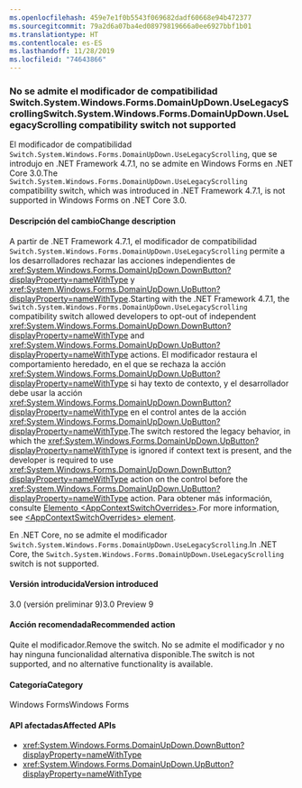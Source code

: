 ```yaml
---
ms.openlocfilehash: 459e7e1f0b5543f069682dadf60668e94b472377
ms.sourcegitcommit: 79a2d6a07ba4ed08979819666a0ee6927bbf1b01
ms.translationtype: HT
ms.contentlocale: es-ES
ms.lasthandoff: 11/28/2019
ms.locfileid: "74643866"
---
```

### <a name="switchsystemwindowsformsdomainupdownuselegacyscrolling-compatibility-switch-not-supported"></a><span data-ttu-id="a1a5c-101">No se admite el modificador de compatibilidad Switch.System.Windows.Forms.DomainUpDown.UseLegacyScrolling</span><span class="sxs-lookup"><span data-stu-id="a1a5c-101">Switch.System.Windows.Forms.DomainUpDown.UseLegacyScrolling compatibility switch not supported</span></span>

<span data-ttu-id="a1a5c-102">El modificador de compatibilidad `Switch.System.Windows.Forms.DomainUpDown.UseLegacyScrolling`, que se introdujo en .NET Framework 4.7.1, no se admite en Windows Forms en .NET Core 3.0.</span><span class="sxs-lookup"><span data-stu-id="a1a5c-102">The `Switch.System.Windows.Forms.DomainUpDown.UseLegacyScrolling` compatibility switch, which was introduced in .NET Framework 4.7.1, is not supported in Windows Forms on .NET Core 3.0.</span></span>

#### <a name="change-description"></a><span data-ttu-id="a1a5c-103">Descripción del cambio</span><span class="sxs-lookup"><span data-stu-id="a1a5c-103">Change description</span></span>

<span data-ttu-id="a1a5c-104">A partir de .NET Framework 4.7.1, el modificador de compatibilidad `Switch.System.Windows.Forms.DomainUpDown.UseLegacyScrolling` permite a los desarrolladores rechazar las acciones independientes de <xref:System.Windows.Forms.DomainUpDown.DownButton?displayProperty=nameWithType> y <xref:System.Windows.Forms.DomainUpDown.UpButton?displayProperty=nameWithType>.</span><span class="sxs-lookup"><span data-stu-id="a1a5c-104">Starting with the .NET Framework 4.7.1, the `Switch.System.Windows.Forms.DomainUpDown.UseLegacyScrolling` compatibility switch allowed developers to opt-out of independent <xref:System.Windows.Forms.DomainUpDown.DownButton?displayProperty=nameWithType> and <xref:System.Windows.Forms.DomainUpDown.UpButton?displayProperty=nameWithType> actions.</span></span> <span data-ttu-id="a1a5c-105">El modificador restaura el comportamiento heredado, en el que se rechaza la acción <xref:System.Windows.Forms.DomainUpDown.UpButton?displayProperty=nameWithType> si hay texto de contexto, y el desarrollador debe usar la acción <xref:System.Windows.Forms.DomainUpDown.DownButton?displayProperty=nameWithType> en el control antes de la acción <xref:System.Windows.Forms.DomainUpDown.UpButton?displayProperty=nameWithType>.</span><span class="sxs-lookup"><span data-stu-id="a1a5c-105">The switch restored the legacy behavior, in which the <xref:System.Windows.Forms.DomainUpDown.UpButton?displayProperty=nameWithType> is ignored if context text is present, and the developer is required to use <xref:System.Windows.Forms.DomainUpDown.DownButton?displayProperty=nameWithType> action on the control before the <xref:System.Windows.Forms.DomainUpDown.UpButton?displayProperty=nameWithType> action.</span></span> <span data-ttu-id="a1a5c-106">Para obtener más información, consulte [Elemento \<AppContextSwitchOverrides>](~/docs/framework/configure-apps/file-schema/runtime/appcontextswitchoverrides-element.md).</span><span class="sxs-lookup"><span data-stu-id="a1a5c-106">For more information, see [\<AppContextSwitchOverrides> element](~/docs/framework/configure-apps/file-schema/runtime/appcontextswitchoverrides-element.md).</span></span>

<span data-ttu-id="a1a5c-107">En .NET Core, no se admite el modificador `Switch.System.Windows.Forms.DomainUpDown.UseLegacyScrolling`.</span><span class="sxs-lookup"><span data-stu-id="a1a5c-107">In .NET Core, the `Switch.System.Windows.Forms.DomainUpDown.UseLegacyScrolling` switch is not supported.</span></span>

#### <a name="version-introduced"></a><span data-ttu-id="a1a5c-108">Versión introducida</span><span class="sxs-lookup"><span data-stu-id="a1a5c-108">Version introduced</span></span>

<span data-ttu-id="a1a5c-109">3.0 (versión preliminar 9)</span><span class="sxs-lookup"><span data-stu-id="a1a5c-109">3.0 Preview 9</span></span>

#### <a name="recommended-action"></a><span data-ttu-id="a1a5c-110">Acción recomendada</span><span class="sxs-lookup"><span data-stu-id="a1a5c-110">Recommended action</span></span>

<span data-ttu-id="a1a5c-111">Quite el modificador.</span><span class="sxs-lookup"><span data-stu-id="a1a5c-111">Remove the switch.</span></span> <span data-ttu-id="a1a5c-112">No se admite el modificador y no hay ninguna funcionalidad alternativa disponible.</span><span class="sxs-lookup"><span data-stu-id="a1a5c-112">The switch is not supported, and no alternative functionality is available.</span></span>

#### <a name="category"></a><span data-ttu-id="a1a5c-113">Categoría</span><span class="sxs-lookup"><span data-stu-id="a1a5c-113">Category</span></span>

<span data-ttu-id="a1a5c-114">Windows Forms</span><span class="sxs-lookup"><span data-stu-id="a1a5c-114">Windows Forms</span></span>

#### <a name="affected-apis"></a><span data-ttu-id="a1a5c-115">API afectadas</span><span class="sxs-lookup"><span data-stu-id="a1a5c-115">Affected APIs</span></span>

- <xref:System.Windows.Forms.DomainUpDown.DownButton?displayProperty=nameWithType>
- <xref:System.Windows.Forms.DomainUpDown.UpButton?displayProperty=nameWithType>

<!-- 

### Affected APIs

- `M:System.Windows.Forms.DomainUpDown.DownButton`
- `M:System.Windows.Forms.DomainUpDown.UpButton`

-->
